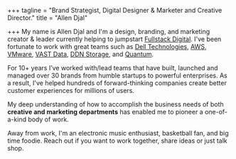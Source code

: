+++
tagline = "Brand Strategist, Digital Designer & Marketer and Creative Director."
title = "Allen Djal"

+++
My name is Allen Djal and I'm a design, branding, and marketing creator & leader currently helping to jumpstart [Fullstack Digital](https://fullstackdigital.com/). I've been fortunate to work with great teams such as [Dell Technologies](https://www.delltechnologies.com/en-us/index.htm), [AWS](https://aws.amazon.com/), [VMware](https://www.vmware.com/), [VAST Data](https://www.vastdata.com/), [DDN Storage](https://www.ddn.com/), and [Quantum](https://www.quantum.com/).

For 10+ years I’ve worked with/lead teams that have built, launched and managed over 30 brands from humble startups to powerful enterprises. As a result, I've helped hundreds of forward-thinking companies create better customer experiences for millions of users.

My deep understanding of how to accomplish the business needs of both **creative and marketing departments** has enabled me to pioneer a one-of-a-kind body of work.

Away from work, I'm an electronic music enthusiast, basketball fan, and big time foodie. Reach out if you want to work together, share ideas or just talk shop.